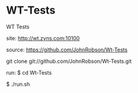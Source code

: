 WT-Tests
========

WT Tests

site: http://wt.zyns.com:10100

source: https://github.com/JohnRobson/Wt-Tests

git clone git://github.com/JohnRobson/Wt-Tests.git

run:
$ cd Wt-Tests

$ ./run.sh
